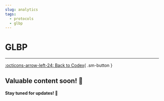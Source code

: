 ```yaml
---
slug: analytics
tags:
  - protocols
  - glbp
---
```


# **GLBP**

---

[:octicons-arrow-left-24: Back to Codex](../index.md){ .sm-button }

## Valuable content soon! 🚀  
#### Stay tuned for updates! 🌟